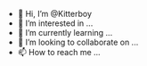 - 👋 Hi, I’m @Kitterboy
- 👀 I’m interested in ...
- 🌱 I’m currently learning ...
- 💞️ I’m looking to collaborate on ...
- 📫 How to reach me ...

<!---
Kitterboy/Kitterboy is a ✨ special ✨ repository because its `README.md` (this file) appears on your GitHub profile.
You can click the Preview link to take a look at your changes.
--->
